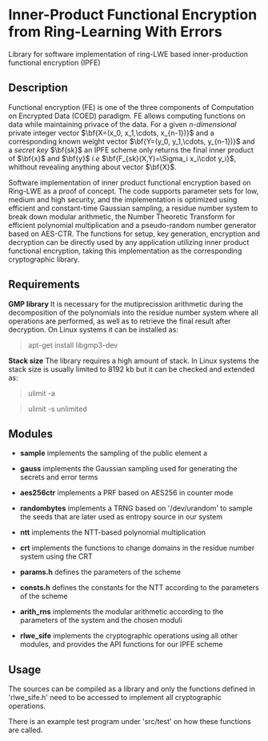 # Inner-Product Functional Encryption from Ring-Learning With Errors
Library for software implementation of ring-LWE based inner-production functional encryption (IPFE) 

## Description
Functional encryption (FE) is one of the three components of Computation on Encrypted Data (COED) paradigm. FE allows computing functions on data while maintaining privace of the data. For a given $n$*-dimensional* private integer vector $\bf{X=(x_0, x_1,\cdots, x_{n-1})}$ and a corresponding known weight vector $\bf{Y=(y_0, y_1,\cdots, y_{n-1})}$ and a *secret key* $\bf{sk}$ an IPFE scheme only returns the final inner product of $\bf{x}$ and $\bf{y}$ *i.e* $\bf{F_{sk}(X,Y)=\Sigma_i x_i\cdot y_i}$, whithout revealing anything about vector $\bf{X}$.


Software implementation of inner product functional encryption based on Ring-LWE as a proof of concept. The code supports parameter sets for low, medium and high security, and the implementation is optimized using efficient and constant-time Gaussian sampling, a residue number system to break down modular arithmetic, the Number Theoretic Transform for efficient polynomial multiplication and a pseudo-random number generator based on AES-CTR. The functions for setup, key generation, encryption and decryption can be directly used by any application utilizing inner product functional encryption, taking this implementation as the corresponding cryptographic library.

## Requirements

**GMP library** It is necessary for the mutiprecission arithmetic during the decomposition of the polynomials into the residue number system where all operations are performed, as well as to retrieve the final result after decryption. On Linux systems it can be installed as:

> apt-get install libgmp3-dev

**Stack size** The library requires a high amount of stack. In Linux systems the stack size is usually limited to 8192 kb but it can be checked and extended as:

> ulimit -a

> ulimit -s unlimited

## Modules

- **sample** implements the sampling of the public element a

- **gauss** implements the Gaussian sampling used for generating the secrets and error terms

- **aes256ctr** implements a PRF based on AES256 in counter mode

- **randombytes** implements a TRNG based on '/dev/urandom' to sample the seeds that are later used as entropy source in our system

- **ntt** implements the NTT-based polynomial multiplication

- **crt** implements the functions to change domains in the residue number system using the CRT

- **params.h** defines the parameters of the scheme

- **consts.h** defines the constants for the NTT according to the parameters of the scheme

- **arith_rns** implements the modular arithmetic according to the parameters of the system and the chosen moduli

- **rlwe_sife** implements the cryptographic operations using all other modules, and provides the API functions for our IPFE scheme 

## Usage

The sources can be compiled as a library and only the functions defined in 'rlwe_sife.h' need to be accessed to implement all cryptographic operations.

There is an example test program under 'src/test' on how these functions are called.

